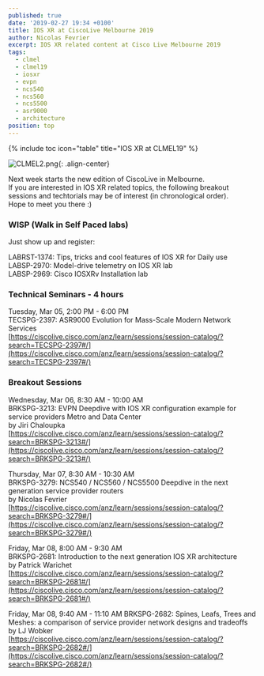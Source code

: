```yaml
---
published: true
date: '2019-02-27 19:34 +0100'
title: IOS XR at CiscoLive Melbourne 2019
author: Nicolas Fevrier
excerpt: IOS XR related content at Cisco Live Melbourne 2019
tags:
  - clmel
  - clmel19
  - iosxr
  - evpn
  - ncs540
  - ncs560
  - ncs5500
  - asr9000
  - architecture
position: top
---
```

{% include toc icon="table" title="IOS XR at CLMEL19" %}  

![CLMEL2.png]({{site.baseurl}}/images/CLMEL2.png){: .align-center}

Next week starts the new edition of CiscoLive in Melbourne.  
If you are interested in IOS XR related topics, the following breakout sessions and techtorials may be of interest (in chronological order).  
Hope to meet you there :)  

### WISP (Walk in Self Paced labs)

Just show up and register:

LABRST-1374: Tips, tricks and cool features of IOS XR for Daily use  
LABSP-2970: Model-drive telemetry on IOS XR lab  
LABSP-2969:  Cisco IOSXRv Installation lab

### Technical Seminars - 4 hours

Tuesday, Mar 05, 2:00 PM - 6:00 PM  
TECSPG-2397: ASR9000 Evolution for Mass-Scale Modern Network Services  
[https://ciscolive.cisco.com/anz/learn/sessions/session-catalog/?search=TECSPG-2397#/](https://ciscolive.cisco.com/anz/learn/sessions/session-catalog/?search=TECSPG-2397#/)

### Breakout Sessions

Wednesday, Mar 06, 8:30 AM - 10:00 AM  
BRKSPG-3213: EVPN Deepdive with IOS XR configuration example for service providers Metro and Data Center  
by Jiri Chaloupka  
[https://ciscolive.cisco.com/anz/learn/sessions/session-catalog/?search=BRKSPG-3213#/](https://ciscolive.cisco.com/anz/learn/sessions/session-catalog/?search=BRKSPG-3213#/)

Thursday, Mar 07, 8:30 AM - 10:30 AM  
BRKSPG-3279: NCS540 / NCS560 / NCS5500 Deepdive in the next generation service provider routers  
by Nicolas Fevrier  
[https://ciscolive.cisco.com/anz/learn/sessions/session-catalog/?search=BRKSPG-3279#/](https://ciscolive.cisco.com/anz/learn/sessions/session-catalog/?search=BRKSPG-3279#/)

Friday, Mar 08, 8:00 AM - 9:30 AM  
BRKSPG-2681: Introduction to the next generation IOS XR architecture  
by Patrick Warichet  
[https://ciscolive.cisco.com/anz/learn/sessions/session-catalog/?search=BRKSPG-2681#/](https://ciscolive.cisco.com/anz/learn/sessions/session-catalog/?search=BRKSPG-2681#/)

Friday, Mar 08, 9:40 AM - 11:10 AM
BRKSPG-2682: Spines, Leafs, Trees and Meshes: a comparison of service provider network designs and tradeoffs  
by LJ Wobker  
[https://ciscolive.cisco.com/anz/learn/sessions/session-catalog/?search=BRKSPG-2682#/](https://ciscolive.cisco.com/anz/learn/sessions/session-catalog/?search=BRKSPG-2682#/)
